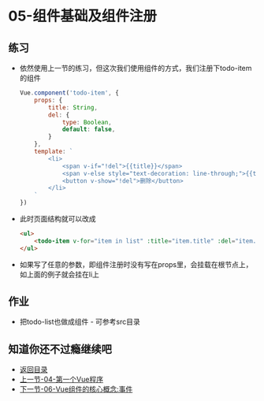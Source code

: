 # 05-组件基础及组件注册

## 练习

* 依然使用上一节的练习，但这次我们使用组件的方式，我们注册下todo-item的组件
    ```js
    Vue.component('todo-item', {
        props: {
            title: String,
            del: {
                type: Boolean,
                default: false,
            }
        },
        template: `
            <li>
                <span v-if="!del">{{title}}</span>
                <span v-else style="text-decoration: line-through;">{{title}}</span>
                <button v-show="!del">删除</button>
            </li>                
        `
    })    
    ```
* 此时页面结构就可以改成
    ```html
    <ul>
        <todo-item v-for="item in list" :title="item.title" :del="item.del"></todo-item>
    </ul>    
    ```    
* 如果写了任意的参数，即组件注册时没有写在props里，会挂载在根节点上，如上面的例子就会挂在li上 

## 作业

* 把todo-list也做成组件 - 可参考src目录  

## 知道你还不过瘾继续吧       

* [返回目录](../../README.md)
* [上一节-04-第一个Vue程序](./04-第一个Vue程序.md)
* [下一节-06-Vue组件的核心概念:事件](./06-Vue组件的核心概念事件.md)